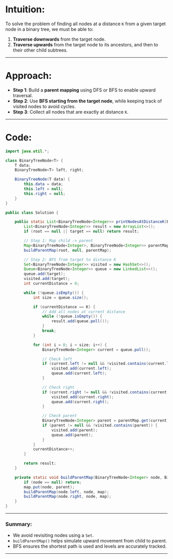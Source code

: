 # Intuition:

To solve the problem of finding all nodes at a distance `K` from a given target node in a binary tree, we must be able to:
1. **Traverse downwards** from the target node.
2. **Traverse upwards** from the target node to its ancestors, and then to their other child subtrees.

---

# Approach:

* **Step 1**: Build a **parent mapping** using DFS or BFS to enable upward traversal.
* **Step 2**: Use **BFS starting from the target node**, while keeping track of visited nodes to avoid cycles.
* **Step 3**: Collect all nodes that are exactly at distance `K`.

---

# Code:

```java
import java.util.*;

class BinaryTreeNode<T> {
    T data;
    BinaryTreeNode<T> left, right;

    BinaryTreeNode(T data) {
        this.data = data;
        this.left = null;
        this.right = null;
    }
}

public class Solution {

    public static List<BinaryTreeNode<Integer>> printNodesAtDistanceK(BinaryTreeNode<Integer> root, BinaryTreeNode<Integer> target, int K) {
        List<BinaryTreeNode<Integer>> result = new ArrayList<>();
        if (root == null || target == null) return result;

        // Step 1: Map child -> parent
        Map<BinaryTreeNode<Integer>, BinaryTreeNode<Integer>> parentMap = new HashMap<>();
        buildParentMap(root, null, parentMap);

        // Step 2: BFS from target to distance K
        Set<BinaryTreeNode<Integer>> visited = new HashSet<>();
        Queue<BinaryTreeNode<Integer>> queue = new LinkedList<>();
        queue.add(target);
        visited.add(target);
        int currentDistance = 0;

        while (!queue.isEmpty()) {
            int size = queue.size();

            if (currentDistance == K) {
                // Add all nodes at current distance
                while (!queue.isEmpty()) {
                    result.add(queue.poll());
                }
                break;
            }

            for (int i = 0; i < size; i++) {
                BinaryTreeNode<Integer> current = queue.poll();

                // Check left
                if (current.left != null && !visited.contains(current.left)) {
                    visited.add(current.left);
                    queue.add(current.left);
                }

                // Check right
                if (current.right != null && !visited.contains(current.right)) {
                    visited.add(current.right);
                    queue.add(current.right);
                }

                // Check parent
                BinaryTreeNode<Integer> parent = parentMap.get(current);
                if (parent != null && !visited.contains(parent)) {
                    visited.add(parent);
                    queue.add(parent);
                }
            }
            currentDistance++;
        }

        return result;
    }

    private static void buildParentMap(BinaryTreeNode<Integer> node, BinaryTreeNode<Integer> parent, Map<BinaryTreeNode<Integer>, BinaryTreeNode<Integer>> map) {
        if (node == null) return;
        map.put(node, parent);
        buildParentMap(node.left, node, map);
        buildParentMap(node.right, node, map);
    }
}
```

---

### **Summary:**

* We avoid revisiting nodes using a `Set`.
* `buildParentMap()` helps simulate upward movement from child to parent.
* BFS ensures the shortest path is used and levels are accurately tracked.

---
